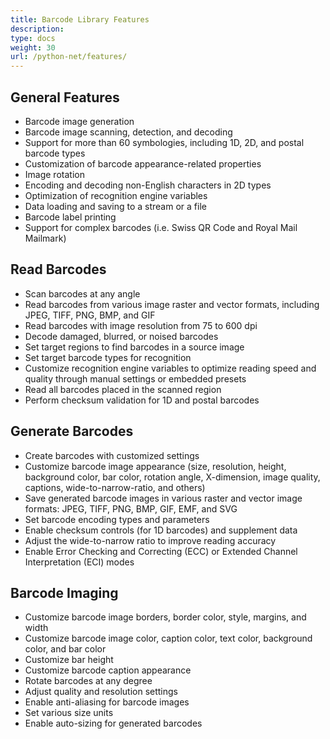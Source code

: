 ```yaml
---
title: Barcode Library Features
description:
type: docs
weight: 30
url: /python-net/features/
---
```


## **General Features**
- Barcode image generation
- Barcode image scanning, detection, and decoding
- Support for more than 60 symbologies, including 1D, 2D, and postal barcode types
- Customization of barcode appearance-related properties
- Image rotation
- Encoding and decoding non-English characters in 2D types
- Optimization of recognition engine variables
- Data loading and saving to a stream or a file
- Barcode label printing
- Support for complex barcodes (i.e. Swiss QR Code and Royal Mail Mailmark) 

## **Read Barcodes**
- Scan barcodes at any angle
- Read barcodes from various image raster and vector formats, including JPEG, TIFF, PNG, BMP, and GIF
- Read barcodes with image resolution from 75 to 600 dpi
- Decode damaged, blurred, or noised barcodes
- Set target regions to find barcodes in a source image
- Set target barcode types for recognition
- Customize recognition engine variables to optimize reading speed and quality through manual settings or embedded presets
- Read all barcodes placed in the scanned region
- Perform checksum validation for 1D and postal barcodes

## **Generate Barcodes**
- Create barcodes with customized settings
- Customize barcode image appearance (size, resolution, height, background color, bar color, rotation angle, X-dimension, image quality, captions, wide-to-narrow-ratio, and others)
- Save generated barcode images in various raster and vector image formats: JPEG, TIFF, PNG, BMP, GIF, EMF, and SVG 
- Set barcode encoding types and parameters
- Enable checksum controls (for 1D barcodes) and supplement data
- Adjust the wide-to-narrow ratio to improve reading accuracy
- Enable Error Checking and Correcting (ECC) or Extended Channel Interpretation (ECI) modes

## **Barcode Imaging**
- Customize barcode image borders, border color, style, margins, and width
- Customize barcode image color, caption color, text color, background color, and bar color
- Customize bar height
- Customize barcode caption appearance
- Rotate barcodes at any degree
- Adjust quality and resolution settings
- Enable anti-aliasing for barcode images
- Set various size units
- Enable auto-sizing for generated barcodes

